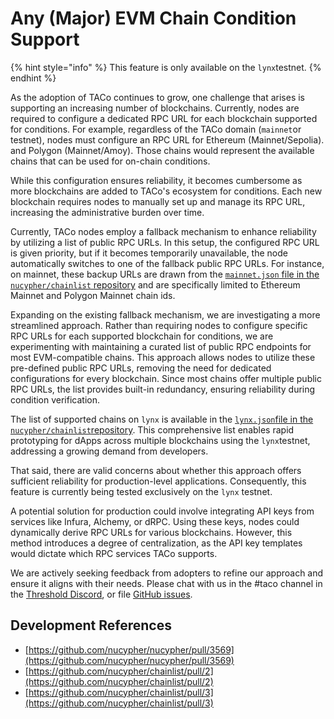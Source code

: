 # Any (Major) EVM Chain Condition Support

{% hint style="info" %}
This feature is only available on the `lynx`testnet.
{% endhint %}

As the adoption of TACo continues to grow, one challenge that arises is supporting an increasing number of blockchains. Currently, nodes are required to configure a dedicated RPC URL for each blockchain supported for conditions. For example, regardless of the TACo domain (`mainnet`or testnet), nodes must configure an RPC URL for Ethereum (Mainnet/Sepolia). and Polygon (Mainnet/Amoy). Those chains would represent the available chains that can be used for on-chain conditions.

While this configuration ensures reliability, it becomes cumbersome as more blockchains are added to TACo's ecosystem for conditions. Each new blockchain requires nodes to manually set up and manage its RPC URL, increasing the administrative burden over time.

Currently, TACo nodes employ a fallback mechanism to enhance reliability by utilizing a list of public RPC URLs. In this setup, the configured RPC URL is given priority, but if it becomes temporarily unavailable, the node automatically switches to one of the fallback public RPC URLs. For instance, on mainnet, these backup URLs are drawn from the [`mainnet.json` file in the `nucypher/chainlist` repository](https://github.com/nucypher/chainlist/blob/main/mainnet.json) and are specifically limited to Ethereum Mainnet and Polygon Mainnet chain ids.

Expanding on the existing fallback mechanism, we are investigating a more streamlined approach. Rather than requiring nodes to configure specific RPC URLs for each supported blockchain for conditions, we are experimenting with maintaining a curated list of public RPC endpoints for most EVM-compatible chains. This approach allows nodes to utilize these pre-defined public RPC URLs, removing the need for dedicated configurations for every blockchain. Since most chains offer multiple public RPC URLs, the list provides built-in redundancy, ensuring reliability during condition verification.

The list of supported chains on `lynx` is available in the [`lynx.json`file in the `nucypher/chainlist`repository](https://github.com/nucypher/chainlist/blob/main/lynx.json). This comprehensive list enables rapid prototyping for dApps across multiple blockchains using the `lynx`testnet, addressing a growing demand from developers.

That said, there are valid concerns about whether this approach offers sufficient reliability for production-level applications. Consequently, this feature is currently being tested exclusively on the `lynx` testnet.

A potential solution for production could involve integrating API keys from services like Infura, Alchemy, or dRPC. Using these keys, nodes could dynamically derive RPC URLs for various blockchains. However, this method introduces a degree of centralization, as the API key templates would dictate which RPC services TACo supports.

We are actively seeking feedback from adopters to refine our approach and ensure it aligns with their needs. Please chat with us in the #taco channel in the [Threshold Discord](https://discord.gg/threshold), or file [GitHub issues](https://github.com/nucypher/nucypher/issues).

## Development References

* [https://github.com/nucypher/nucypher/pull/3569](https://github.com/nucypher/nucypher/pull/3569)
* [https://github.com/nucypher/chainlist/pull/2](https://github.com/nucypher/chainlist/pull/2)
* [https://github.com/nucypher/chainlist/pull/3](https://github.com/nucypher/chainlist/pull/3)
